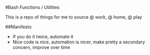 #Bash Functions / Utilities

This is a repo of things for me to source @ work, @ home, @ play

##Manifesto

- If you do it twice, automate it
- Nice code is nice, automation is nicer, make pretty a secondary concern, improve over time